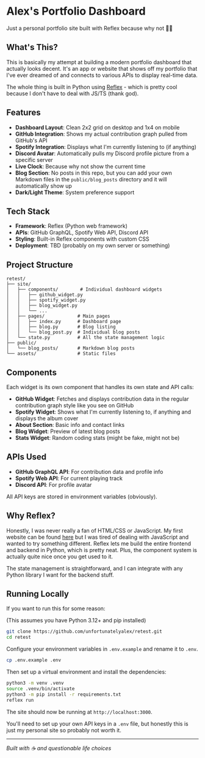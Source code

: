 # Alex's Portfolio Dashboard

Just a personal portfolio site built with Reflex because why not 🤷‍♂️

## What's This?

This is basically my attempt at building a modern portfolio dashboard that actually looks decent. It's an app or website that shows off my portfolio that I've ever dreamed of and connects to various APIs to display real-time data.

The whole thing is built in Python using [Reflex](https://reflex.dev) - which is pretty cool because I don't have to deal with JS/TS (thank god).

## Features

- **Dashboard Layout**: Clean 2x2 grid on desktop and 1x4 on mobile
- **GitHub Integration**: Shows my actual contribution graph pulled from GitHub's API
- **Spotify Integration**: Displays what I'm currently listening to (if anything)
- **Discord Avatar**: Automatically pulls my Discord profile picture from a specific server
- **Live Clock**: Because why not show the current time
- **Blog Section**: No posts in this repo, but you can add your own Markdown files in the `public/blog_posts` directory and it will automatically show up
- **Dark/Light Theme**: System preference support

## Tech Stack

- **Framework**: Reflex (Python web framework)
- **APIs**: GitHub GraphQL, Spotify Web API, Discord API
- **Styling**: Built-in Reflex components with custom CSS
- **Deployment**: TBD (probably on my own server or something)

## Project Structure

```
retest/
├── site/
│   ├── components/        # Individual dashboard widgets
│   │   ├── github_widget.py
│   │   ├── spotify_widget.py
│   │   ├── blog_widget.py
│   │   └── ...
│   ├── pages/            # Main pages
│   │   ├── index.py      # Dashboard page
│   │   ├── blog.py       # Blog listing
│   │   └── blog_post.py  # Individual blog posts
│   └── state.py          # All the state management logic
├── public/
│   └── blog_posts/       # Markdown blog posts
└── assets/               # Static files
```

## Components

Each widget is its own component that handles its own state and API calls:

- **GitHub Widget**: Fetches and displays contribution data in the regular contribution graph style like you see on GitHub
- **Spotify Widget**: Shows what I'm currently listening to, if anything and displays the album cover
- **About Section**: Basic info and contact links
- **Blog Widget**: Preview of latest blog posts
- **Stats Widget**: Random coding stats (might be fake, might not be)

## APIs Used

- **GitHub GraphQL API**: For contribution data and profile info
- **Spotify Web API**: For current playing track
- **Discord API**: For profile avatar

All API keys are stored in environment variables (obviously).

## Why Reflex?

Honestly, I was never really a fan of HTML/CSS or JavaScript. My first website can be found [here](https://alexdot.me) but I was tired of dealing with JavaScript and wanted to try something different. Reflex lets me build the entire frontend and backend in Python, which is pretty neat. Plus, the component system is actually quite nice once you get used to it.

The state management is straightforward, and I can integrate with any Python library I want for the backend stuff.

## Running Locally

If you want to run this for some reason:

(This assumes you have Python 3.12+ and pip installed)

```bash
git clone https://github.com/unfortunatelyalex/retest.git
cd retest
```

Configure your environment variables in `.env.example` and rename it to `.env`.
```bash
cp .env.example .env
```

Then set up a virtual environment and install the dependencies:

```bash
python3 -m venv .venv
source .venv/bin/activate
python3 -m pip install -r requirements.txt
reflex run
```

The site should now be running at `http://localhost:3000`.

You'll need to set up your own API keys in a `.env` file, but honestly this is just my personal site so probably not worth it.

---

*Built with ☕ and questionable life choices*
